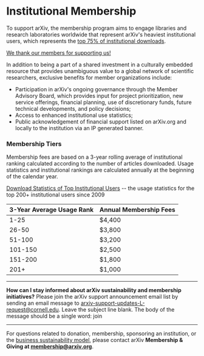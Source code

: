 Institutional Membership
========================

To support arXiv, the membership program aims to engage libraries and research laboratories worldwide that represent arXiv's heaviest institutional users, which represents the [top 75% of institutional downloads](/about/reports/2019_usage). 

[We thank our members for supporting us!](/about/ourmembers) 

In addition to being a part of a shared investment in a culturally embedded resource that provides unambiguous value to a global network of scientific researchers, exclusive benefits for member organizations include:

   - Participation in arXiv's ongoing governance through the Member Advisory Board, which provides input for project prioritization, new service offerings, financial planning, use of discretionary funds, future technical developments, and policy decisions;
   - Access to enhanced institutional use statistics;
   - Public acknowledgement of financial support listed on arXiv.org and locally to the institution via an IP generated banner.


### Membership Tiers

Membership fees are based on a 3-year rolling average of institutional ranking calculated according to the number of articles downloaded. Usage statistics and institutional rankings are calculated annually at the beginning of the calendar year. 

[Download Statistics of Top Institutional Users](https://confluence.cornell.edu/display/arxivpub/Institutional+Usage+Statistics)
-- the usage statistics for the top 200+ institutional users since 2009


|3-Year Average Usage Rank   |Annual Membership Fees
|-----------------------------|:--------------------|
|1-25|$4,400|
|26-50|$3,800|
|51-100|$3,200|
|101-150|$2,500|
|151-200|$1,800|
|201+|$1,000|

---
**How can I stay informed about arXiv sustainability and membership initiatives?**
Please join the arXiv support announcement email list by sending an email message to arxiv-support-updates-L-request@cornell.edu. Leave the subject line blank. The body of the message should be a single word: join

---
For questions related to donation, membership, sponsoring an institution, or the [business sustainability
model](/help/support), please contact arXiv **Membership & Giving at membership@arxiv.org**.
